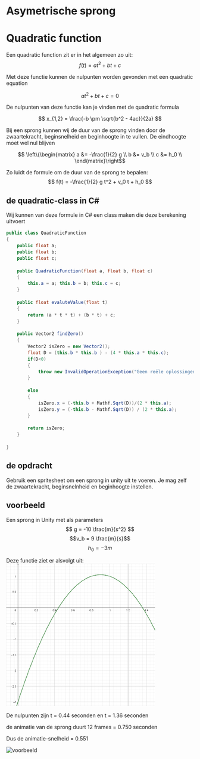 # Asymetrische sprong

# Quadratic function

Een quadratic function zit er in het algemeen zo uit:
$$ f(t) = at^2 + bt +c $$

Met deze functie kunnen de nulpunten worden gevonden met een quadratic equation

$$ at^2 + bt + c = 0$$


De nulpunten van deze functie kan je vinden met de quadratic formula

$$ x_{1,2} = \frac{-b \pm \sqrt{b^2 - 4ac}}{2a} $$

Bij een sprong kunnen wij de duur van de sprong vinden door de zwaartekracht, beginsnelheid en beginhoogte in te vullen. De eindhoogte moet wel nul blijven

$$ \left\{\begin{matrix}
 a &= -\frac{1}{2} g  \\
 b &= v_b  \\
 c &= h_0  \\
\end{matrix}\right$$

Zo luidt de formule om de duur van de sprong te bepalen:
$$ f(t) = -\frac{1}{2} g t^2 + v_0 t + h_0 $$

## de quadratic-class in C#
Wij kunnen van deze formule in C# een class maken die deze berekening uitvoert

``` CS
public class QuadraticFunction 
{
    public float a;
    public float b;
    public float c;

    public QuadraticFunction(float a, float b, float c)
    {
        this.a = a; this.b = b; this.c = c;
    }

    public float evaluteValue(float t)
    {
        return (a * t * t) + (b * t) + c;
    }

    public Vector2 findZero()
    {
        Vector2 isZero = new Vector2();
        float D = (this.b * this.b ) - (4 * this.a * this.c);
        if(D<0)
        {
            throw new InvalidOperationException("Geen reële oplossingen voor deze vergelijking.");
        }

        else
        {
            isZero.x = (-this.b + Mathf.Sqrt(D))/(2 * this.a);
            isZero.y = (-this.b - Mathf.Sqrt(D)) / (2 * this.a);
        }

        return isZero;
    }

}
```
## de opdracht
Gebruik een spritesheet om een sprong in unity uit te voeren. Je mag zelf de zwaartekracht, beginsnelnheid en beginhoogte instellen.

## voorbeeld
Een sprong in Unity met als parameters
$$ g = -10 \frac{m}{s^2} $$
$$v_b = 9  \frac{m}{s}$$
$$ h_0 = -3 m$$

Deze functie ziet er alsvolgt uit:
![parabool](images/parabool.png)

De nulpunten zijn t = 0.44 seconden en t = 1.36 seconden

de animatie van de sprong duurt 12 frames = 0.750 seconden

Dus de animatie-snelheid = 0.551

![voorbeeld](/images/asym_jump.gif)

